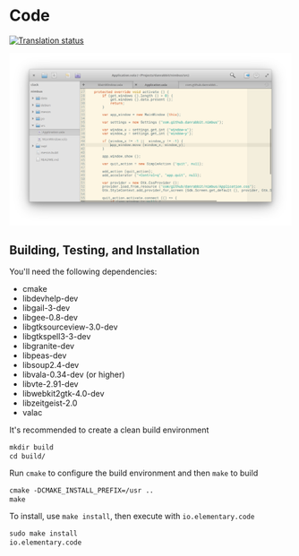 # Code
[![Translation status](https://l10n.elementary.io/widgets/scratch/-/svg-badge.svg)](https://l10n.elementary.io/projects/scratch/?utm_source=widget)

![Screenshot](data/screenshot.png?raw=true)

## Building, Testing, and Installation

You'll need the following dependencies:
* cmake
* libdevhelp-dev
* libgail-3-dev
* libgee-0.8-dev
* libgtksourceview-3.0-dev
* libgtkspell3-3-dev
* libgranite-dev
* libpeas-dev
* libsoup2.4-dev
* libvala-0.34-dev (or higher)
* libvte-2.91-dev
* libwebkit2gtk-4.0-dev
* libzeitgeist-2.0
* valac

It's recommended to create a clean build environment

    mkdir build
    cd build/

Run `cmake` to configure the build environment and then `make` to build

    cmake -DCMAKE_INSTALL_PREFIX=/usr ..
    make

To install, use `make install`, then execute with `io.elementary.code`

    sudo make install
    io.elementary.code
